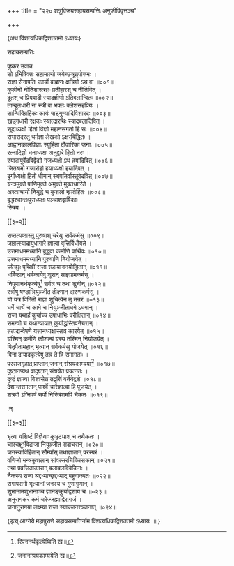 +++
title = "२२० शत्रुविजयसहायसम्पत्तिः अनुजीविवृत्तञ्च"

+++

\{अथ विंशत्यधिकद्विशततमो ऽध्यायः\}

सहायसम्पत्तिः  
    
पुष्कर उवाच  
सो ऽभिषिक्तः सहामात्यो जयेच्छत्रून्नृपोत्तमः   ।  
राज्ञा सेनापतिः कार्यो ब्राह्मणः क्षत्रियो ऽथ वा   ॥००१॥  
कुलीनो नीतिशास्त्रज्ञः प्रतीहारश् च नीतिवित् ।  
दूतश् च प्रियवादी स्यादक्षीणो ऽतिबलान्वितः ॥००२॥  
ताम्बूलधारी ना स्त्री वा भक्तः क्लेशसहप्रियः   ।  
सान्धिविग्रहिकः कार्यः षाड्गुण्यादिविशारदः   ॥००३॥  
खड्गधारी रक्षकः स्यात्दारथिः स्याद्बलादिवित्   ।  
सूदाध्यक्षो हितो विज्ञो महानसगतो हि सः ॥००४॥  
सभासदस्तु धर्मज्ञा लेखको ऽक्षरविद्धितः ।  
आह्वानकालविज्ञाः स्युर्हिता दौवारिका जनाः ॥००५॥  
रत्नादिज्ञो धनाध्यक्षः अनुद्वारे हितो नरः ।  
स्यादायुर्वेदविद्वैद्यो गजध्यक्षो ऽथ हयादिवित् ॥००६॥  
जितश्रमो गजारोहो हयाध्यक्षो हयादिवत् ।  
दुर्गाध्यक्षो हितो धीमान् स्थपतिर्वास्तुवेदवित् ॥००७॥  
यन्त्रमुक्ते पाणिमुक्ते अमुक्ते मुक्तधारिते ।  
अस्त्राचार्यो नियुद्धे च कुशलो नृपतेर्हितः ॥००८॥  
वृद्धश्चान्तःपुराध्यक्षः पञ्चाशद्वार्षिकाः  
स्त्रियः ।  

[[३०२]]
    
सप्तत्यव्दास्तु पुरुषाश् चरेयुः सर्वकर्मसु ॥००९॥  
जाग्रत्स्यादायुधागारे ज्ञात्वा वृत्तिर्विधीयते ।  
उत्तमाधममध्यानि बुद्ध्वा कर्माणि पार्थिवः   ॥०१०॥  
उत्तमाधममध्यानि पुरुषाणि नियोजयेत् ।  
ज्येच्छुः पृथिवीं राजा सहायाननयोद्धितान् ॥०११॥  
धर्मिष्ठान् धर्मकायेषु शूरान् सङ्ग्रामकर्मसु   ।  
निपुणानर्थकृत्येषु[^१] सर्वत्र च तथा शुचीन् ॥०१२॥  
स्त्रीषु षण्डान्नियुञ्जीत तीक्ष्णान् दारुणकर्मसु   ।  
यो यत्र विदितो राज्ञा शुचित्वेन तु तन्नरं ॥०१३॥  
धर्मे चार्थे च कामे च नियुञ्जीताधमे ऽधमान् ।  
राजा यथार्हं कुर्याच्च उपाधाभिः परीक्षितान्   ॥०१४॥  
समन्त्रो च यथान्यायात् कुर्याद्धस्तिवनेचरान् ।  
तत्पदान्वेषणे यत्तानध्यक्षांस्तत्र कारयेत् ॥०१५॥  
यस्मिन् कर्मणि कौशल्यं यस्य तस्मिन् नियोजयेत् ।  
पितृपैतामहान् भृत्यान् सर्वकर्मसु योजयेत् ॥०१६॥  
विना दायादकृत्येषु तत्र ते हि समागताः ।  
परराजगृहात् प्राप्तान् जनान् संश्रयकाम्यया[^२]   ॥०१७॥  
दुष्टानप्यथ वादुष्टान् संश्रयेत प्रयत्नतः   ।  
दुष्टं ज्ञात्वा विश्वसेन्न तद्वृत्तिं वर्तयेद्वशे   ॥०१८॥  
देशान्तरागतान् पार्श्वे चारैज्ञात्वा हि पूजयेत् ।  
शत्रवो ऽग्निवर्षं सर्पो निस्त्रिंशमपि चैकतः ॥०१९॥  
    
:न्  
    
[^१]: रिपननर्थकृत्येष्विति ख॥  
    
[^२]: जनानाश्रयकाम्ययेति ख॥  

[[३०३]]
    
भृत्या वशिष्टं विज्ञेयाः कुभृट्याश् च तथैकतः   ।  
चारचक्षुर्भवेद्राजा नियुञ्जीत सदाचरान् ॥०२०॥  
जनस्याविहितान् सौम्यांस् तथाज्ञातान् परस्परं ।  
वणिजो मन्त्रकुशलान् सांवत्सरचिकित्सकान् ॥०२१॥  
तथा प्रव्रजिताकारान् बलाबलविवेकिनः ।  
नैकस्य राजा श्रद्दध्याच्छ्रद्दध्याद् बहुवाक्यतः   ॥०२२॥  
रागापरागौ भृत्यानां जनस्य च गुणागुणान्   ।  
शुभानामशुभानाञ्च ज्ञानङ्कुर्याद्वशाय च   ॥०२३॥  
अनुरागकरं कर्म चरेज्जह्माद्विरागजं ।  
जनानुरागया लक्ष्म्या राजा स्याज्जनरञ्जनात् ॥०२४॥  
    
\{इत्य् आग्नेये महापुराणे सहायसम्पत्तिर्नाम विंशत्यधिकद्विशततमो ऽध्यायः ॥  }
    